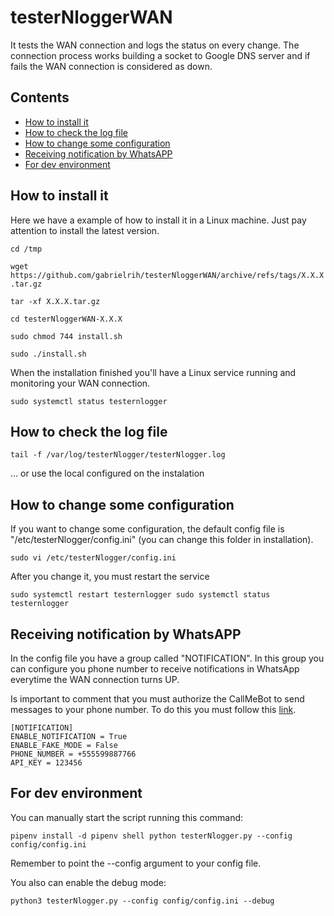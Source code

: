 # testerNloggerWAN
It tests the WAN connection and logs the status on every change.
The connection process works building a socket to Google DNS server and if fails the WAN connection is considered as down.

## Contents
- [How to install it](#how-to-install-it)
- [How to check the log file](#how-to-check-the-log-file)
- [How to change some configuration](#how-to-change-some-configuration)
- [Receiving notification by WhatsAPP](#receiving-notification-by-whatsapp)
- [For dev environment](#for-dev-environment)

## How to install it
Here we have a example of how to install it in a Linux machine. Just pay attention to install the latest version.

``cd /tmp``

``wget https://github.com/gabrielrih/testerNloggerWAN/archive/refs/tags/X.X.X.tar.gz``

``tar -xf X.X.X.tar.gz``

``cd testerNloggerWAN-X.X.X``

``sudo chmod 744 install.sh``

``sudo ./install.sh``

When the installation finished you'll have a Linux service running and monitoring your WAN connection.

``
sudo systemctl status testernlogger
``


## How to check the log file
``
tail -f /var/log/testerNlogger/testerNlogger.log
``

... or use the local configured on the instalation


## How to change some configuration
If you want to change some configuration, the default config file is "/etc/testerNlogger/config.ini" (you can change this folder in installation).

``
sudo vi /etc/testerNlogger/config.ini
``

After you change it, you must restart the service

``
sudo systemctl restart testernlogger
sudo systemctl status testernlogger
``


## Receiving notification by WhatsAPP
In the config file you have a group called "NOTIFICATION". In this group you can configure you phone number to receive notifications in WhatsApp everytime the WAN connection turns UP.

Is important to comment that you must authorize the CallMeBot to send messages to your phone number. To do this you must follow this [link](https://www.callmebot.com/blog/free-api-whatsapp-messages/).


```
[NOTIFICATION]
ENABLE_NOTIFICATION = True
ENABLE_FAKE_MODE = False
PHONE_NUMBER = +555599887766
API_KEY = 123456
```


## For dev environment

You can manually start the script running this command:

``
pipenv install -d
pipenv shell
python testerNlogger.py --config config/config.ini
``

Remember to point the --config argument to your config file.

You also can enable the debug mode:

``
python3 testerNlogger.py --config config/config.ini --debug
``